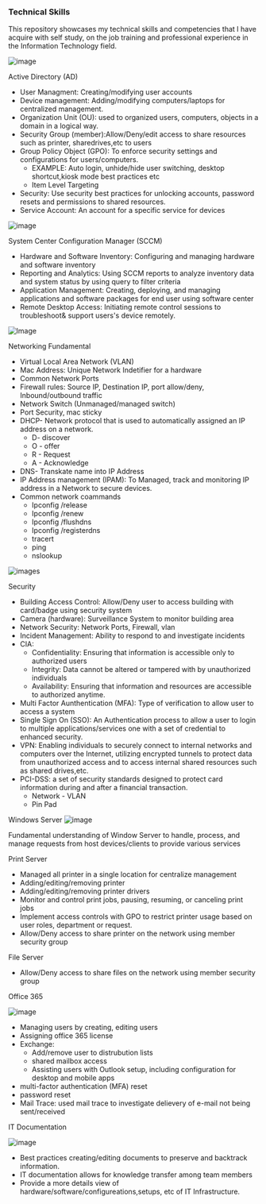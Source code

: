 ### Technical Skills 
This repository showcases my technical skills and competencies that I have acquire with self 
study, on the job training and professional experience in the Information Technology field. 



![image](https://github.com/user-attachments/assets/bbdb31ee-0eb3-4e3c-ac71-551ad38a2a65)

Active Directory (AD)
* User Managment: Creating/modifying user accounts
* Device management: Adding/modifying computers/laptops for centralized management.
* Organization Unit (OU): used to organized users, computers, objects in a domain in a logical way.
* Security Group (member):Allow/Deny/edit access to share resources such as printer, sharedrives,etc to users
* Group Policy Object (GPO): To enforce security settings and configurations for users/computers.
  * EXAMPLE: Auto login, unhide/hide user switching, desktop shortcut,kiosk mode best practices etc
  * Item Level Targeting
* Security: Use security best practices for unlocking accounts, password resets and permissions to shared resources.
* Service Account: An account for a specific service for devices

![image](https://www.johndstech.com/wp-content/uploads/2016/02/SCCM2012R2_big-1.png)

System Center Configuration Manager (SCCM)
* Hardware and Software Inventory: Configuring and managing hardware and software inventory
* Reporting and Analytics: Using SCCM reports to analyze inventory data and system status by using query to filter criteria
* Application Management: Creating, deploying, and managing applications and software packages for end user using software center
* Remote Desktop Access: Initiating remote control sessions to troubleshoot& support users's device remotely.

![Image](https://static.vecteezy.com/system/resources/thumbnails/016/132/937/small/unique-network-switch-glyph-icon-vector.jpg)

Networking Fundamental
* Virtual Local Area Network (VLAN)
* Mac Address: Unique Network Indetifier for a hardware 
* Common Network Ports
* Firewall rules: Source IP, Destination IP, port allow/deny, Inbound/outbound traffic
* Network Switch (Unmanaged/managed switch)
* Port Security, mac sticky
* DHCP- Network protocol that is used to automatically assigned an IP address on a network.
  * D- discover
  * O - offer
  * R - Request
  * A - Acknowledge
* DNS- Transkate name into IP Address
* IP Address management (IPAM): To Managed, track and monitoring IP address in a Network to secure devices.
* Common network coammands
  * Ipconfig /release
  * Ipconfig /renew
  * Ipconfig /flushdns
  * Ipconfig /registerdns
  * tracert
  * ping
  * nslookup

![images](https://cdn-icons-png.flaticon.com/256/8522/8522214.png)

Security
* Building Access Control: Allow/Deny user to access building with card/badge using security system
* Camera (hardware): Surveillance System to monitor building area
* Network Security: Network Ports, Firewall, vlan
* Incident Management: Ability to respond to and investigate incidents 
* CIA:
  * Confidentiality: Ensuring that information is accessible only to authorized users
  * Integrity: Data cannot be altered or tampered with by unauthorized individuals
  * Availability: Ensuring that information and resources are accessible to authorized anytime.
* Multi Factor Aunthentication (MFA): Type of verification to allow user to access a system
* Single Sign On (SSO): An Authentication process to allow a user to login to multiple applications/services one with a set of credential to enhanced security.
* VPN: Enabling individuals to securely connect to internal networks and computers over the Internet, utilizing encrypted tunnels to protect data from unauthorized access and to access internal shared resources such as shared drives,etc.
* PCI-DSS: a set of security standards designed to protect card information during and after a financial transaction.
  * Network - VLAN
  * Pin Pad
    

Windows Server
![image](https://cdn.iconscout.com/icon/free/png-256/free-windows-logo-icon-download-in-svg-png-gif-file-formats--server-operating-system-pack-logos-icons-202433.png)

Fundamental understanding of Window Server to handle, process, and manage requests from host devices/clients to provide various services

Print Server
* Managed all printer in a single location for centralize management
* Adding/editing/removing printer
* Adding/editing/removing printer drivers
* Monitor and control print jobs, pausing, resuming, or canceling print jobs
* Implement access controls with GPO to restrict printer usage based on user roles, department or request.
*  Allow/Deny access to share printer on the network using member security group

File Server
* Allow/Deny access to share files on the network using member security group




Office 365

![image](https://blog.ed2go.com/wp-content/uploads/2015/04/o365-logo.jpg)

 * Managing users by creating, editing users
 * Assigning office 365 license
 * Exchange:
   * Add/remove user to distrubution lists
   * shared mailbox access
   * Assisting users with Outlook setup, including configuration for desktop and mobile apps
 * multi-factor authentication (MFA) reset
 * password reset
* Mail Trace: used mail trace to investigate delievery of e-mail not being sent/received



IT Documentation

![image](https://cdn-icons-png.flaticon.com/256/3115/3115378.png)
* Best practices creating/editing documents to preserve and backtrack information. 
*  IT documentation allows for knowledge transfer among team members
*  Provide a more details view of hardware/software/configureations,setups, etc of IT Infrastructure.

  
